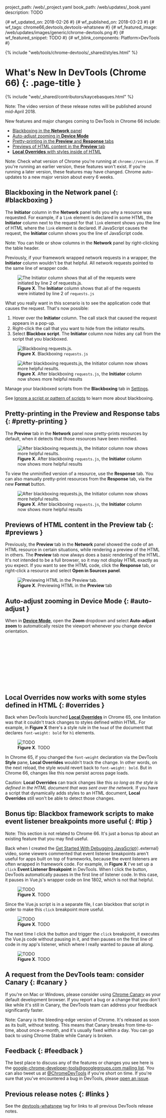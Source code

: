 project_path: /web/_project.yaml
book_path: /web/updates/_book.yaml
description: TODO

{# wf_updated_on: 2018-02-26 #}
{# wf_published_on: 2018-03-23 #}
{# wf_tags: chrome66,devtools,devtools-whatsnew #}
{# wf_featured_image: /web/updates/images/generic/chrome-devtools.png #}
{# wf_featured_snippet: TODO #}
{# wf_blink_components: Platform>DevTools #}

{% include "web/tools/chrome-devtools/_shared/styles.html" %}

# What's New In DevTools (Chrome 66) {: .page-title }

{% include "web/_shared/contributors/kaycebasques.html" %}

Note: The video version of these release notes will be published around mid-April 2018.

New features and major changes coming to DevTools in Chrome 66 include:

* [Blackboxing in the **Network** panel](#blackboxing)
* [Auto-adjust zooming in **Device Mode**](#auto-adjust)
* [Pretty-printing in the **Preview** and **Response** tabs](#pretty-printing)
* [Previews of HTML content in the **Preview** tab](#previews)
* [**Local Overrides** with styles inside of HTML](#overrides)

Note: Check what version of Chrome you're running at `chrome://version`. If you're running
an earlier version, these features won't exist. If you're running a later version, these features
may have changed. Chrome auto-updates to a new major version about every 6 weeks.

## Blackboxing in the Network panel {: #blackboxing }

The **Initiator** column in the **Network** panel tells you why a resource was requested.
For example, if a `link` element is declared in some HTML, the **Initiator** column next to the
request for that `link` element shows you the line of HTML where the `link` element is
declared. If JavaScript causes the request, the **Initiator** column shows you the line of
JavaScript code.

Note: You can hide or show columns in the **Network** panel by right-clicking the table header.

Previously, if your framework wrapped network requests in a wrapper, the **Initiator** column
wouldn't be that helpful. All network requests pointed to the same line of wrapper code.

<figure>
  <img src="/web/updates/images/2018/02/wrapper.png"
       alt="The Initiator column shows that all of the requests were initiated by line 2
            of requests.js."/>
  <figcaption>
    <b>Figure X</b>. The <b>Initiator</b> column shows that all of the requests were initiated
    by line 2 of <code>requests.js</code>
  </figcaption>
</figure>

What you really want in this scenario is to see the application code that causes the request.
That's now possible:

1. Hover over the **Initiator** column. The call stack that caused the request appears in a
   pop-up.
1. Right-click the call that you want to hide from the initiator results.
1. Select **Blackbox script**. The **Initiator** column now hides any call from the script that
   you blackboxed.

<figure>
  <img src="/web/updates/images/2018/02/blackbox.png"
       alt="Blackboxing requests.js."/>
  <figcaption>
    <b>Figure X</b>. Blackboxing <code>requests.js</code>
  </figcaption>
</figure>

<figure>
  <img src="/web/updates/images/2018/02/resolved.png"
       alt="After blackboxing requests.js, the Initiator column now shows more
            helpful results."/>
  <figcaption>
    <b>Figure X</b>. After blackboxing <code>requests.js</code>, the
    <b>Initiator</b> column now shows more helpful results
  </figcaption>
</figure>

Manage your blackboxed scripts from the **Blackboxing** tab in [Settings][settings].

[settings]: /web/tools/chrome-devtools/ui#settings

See [Ignore a script or pattern of scripts][blackboxing] to learn more about blackboxing.

[blackboxing]: /web/tools/chrome-devtools/javascript/reference#blackbox

## Pretty-printing in the Preview and Response tabs {: #pretty-printing }

The **Preview** tab in the **Network** panel now pretty-prints resources by default, when it
detects that those resources have been minified.

<figure>
  <img src="/web/updates/images/2018/02/preview-prettyprint.png"
       alt="After blackboxing requests.js, the Initiator column now shows more
            helpful results."/>
  <figcaption>
    <b>Figure X</b>. After blackboxing <code>requests.js</code>, the
    <b>Initiator</b> column now shows more helpful results
  </figcaption>
</figure>

To view the unminified version of a resource, use the **Response** tab. You can also
manually pretty-print resources from the **Response** tab, via the new **Format** button.

<figure>
  <img src="/web/updates/images/2018/02/response-prettyprint.png"
       alt="After blackboxing requests.js, the Initiator column now shows more
            helpful results."/>
  <figcaption>
    <b>Figure X</b>. After blackboxing <code>requests.js</code>, the
    <b>Initiator</b> column now shows more helpful results
  </figcaption>
</figure>

## Previews of HTML content in the Preview tab {: #previews }

Previously, the **Preview** tab in the **Network** panel showed the code of an HTML resource
in certain situations, while rendering a preview of the HTML in others. The **Preview** tab
now always does a basic rendering of the HTML. It's not intended to be a full browser, so it may
not display HTML exactly as you expect. If you want to see the HTML code, click the **Response**
tab, or right-click a resource and select **Open in Sources panel**.

<figure>
  <img src="/web/updates/images/2018/02/preview.png"
       alt="Previewing HTML in the Preview tab."/>
  <figcaption>
    <b>Figure X</b>. Previewing HTML in the <b>Preview</b> tab
  </figcaption>
</figure>

## Auto-adjust zooming in Device Mode {: #auto-adjust }

When in [**Device Mode**][DM], open the **Zoom** dropdown and select **Auto-adjust zoom** to
automatically resize the viewport whenever you change device orientation.

[DM]: /web/tools/chrome-devtools/device-mode/

<div class="video-wrapper-full-width">
  <iframe class="devsite-embedded-youtube-video" data-video-id="OCXQem0YaJM"
          data-autohide="1" data-showinfo="0" frameborder="0" allowfullscreen>
  </iframe>
</div>

## Local Overrides now works with some styles defined in HTML {: #overrides }

Back when DevTools launched [**Local Overrides**][LO] in Chrome 65, one limitation was that it
couldn't track changes to styles defined within HTML. For example, in **Figure X** there's a
style rule in the `head` of the document that declares `font-weight: bold` for `h1` elements.

[LO]: /web/updates/2018/01/devtools#overrides

<figure>
  <img src="/web/updates/images/2018/02/overrides.png"
       alt="TODO"/>
  <figcaption>
    <b>Figure X</b>. TODO
  </figcaption>
</figure>

In Chrome 65, if you changed the `font-weight` declaration via the DevTools **Style** pane,
**Local Overrides** wouldn't track the change. In other words, on the next reload, the
style would revert back to `font-weight: bold`. But in Chrome 66, changes like this now persist
across page loads.

Caution: **Local Overrides** can track changes like this *so long as the style is defined in
the HTML document that was sent over the network*. If you have a script that dynamically adds
styles to an HTML document, **Local Overrides** still won't be able to detect those changes.

## Bonus tip: Blackbox framework scripts to make event listener breakpoints more useful {: #tip }

Note: This section is not related to Chrome 66. It's just a bonus tip about an existing feature
that you may find useful.

Back when I created the [Get Started With Debugging JavaScript][JS]{:.external} video, some
viewers commented that event listener breakpoints aren't useful for apps built on top of
frameworks, because the event listeners are often wrapped in framework code. For example, in
**Figure X** I've set up a `click` **Event Listener Breakpoint** in DevTools. When I click the
button, DevTools automatically pauses in the first line of listener code. In this case, it
pauses in Vue.js's wrapper code on line 1802, which is not that helpful.

[JS]: https://youtu.be/H0XScE08hy8

<figure>
  <img src="/web/updates/images/2018/02/click-breakpoint.png"
       alt="TODO"/>
  <figcaption>
    <b>Figure X</b>. TODO
  </figcaption>
</figure>

Since the Vue.js script is in a separate file, I can blackbox that script in order to make this
`click` breakpoint more useful.

<figure>
  <img src="/web/updates/images/2018/02/blackbox-framework.png"
       alt="TODO"/>
  <figcaption>
    <b>Figure X</b>. TODO
  </figcaption>
</figure>

The next time I click the button and trigger the `click` breakpoint, it executes the Vue.js
code without pausing in it, and then pauses on the first line of code in my app's listener,
which where I really wanted to pause all along.

<figure>
  <img src="/web/updates/images/2018/02/blackboxed-results.png"
       alt="TODO"/>
  <figcaption>
    <b>Figure X</b>. TODO
  </figcaption>
</figure>

## A request from the DevTools team: consider Canary {: #canary }

If you're on Mac or Windows, please consider using [Chrome Canary][canary] as your default
development browser. If you report a bug or a change that you don't like while it's still in
Canary, the DevTools team can address your feedback significantly faster.

Note: Canary is the bleeding-edge version of Chrome. It's released as soon as its built, without
testing. This means that Canary breaks from time-to-time, about once-a-month, and it's usually
fixed within a day. You can go back to using Chrome Stable while Canary is broken.

[canary]: https://www.google.com/chrome/browser/canary.html

## Feedback {: #feedback }

The best place to discuss any of the features or changes you see here is
the [google-chrome-developer-tools@googlegroups.com mailing list][ML]. You
can also tweet us at [@ChromeDevTools](https://twitter.com/chromedevtools) if
you're short on time. If you're sure that you've encountered a bug in
DevTools, please [open an issue](https://crbug.com/new).

[ML]: https://groups.google.com/forum/#!forum/google-chrome-developer-tools

## Previous release notes {: #links }

See the [devtools-whatsnew][tag] tag for links to all previous DevTools
release notes.

[tag]: /web/updates/tags/devtools-whatsnew
